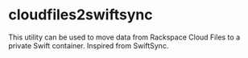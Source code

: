 # cloudfiles2swiftsync

This utility can be used to move data from Rackspace Cloud Files to a private Swift container. Inspired from SwiftSync.
